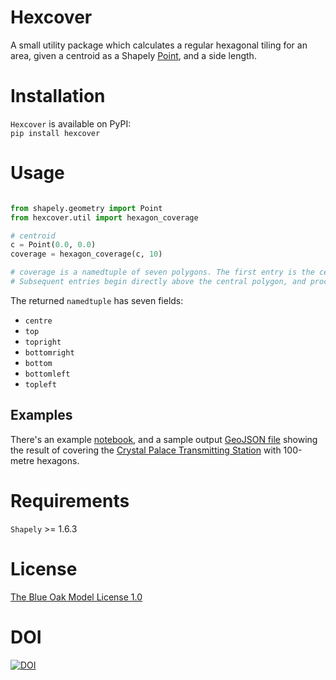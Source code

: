 # Hexcover
A small utility package which calculates a regular hexagonal tiling for an area, given a centroid as a Shapely [Point](https://shapely.readthedocs.io/en/latest/manual.html#Point), and a side length.

# Installation
`Hexcover` is available on PyPI:  
`pip install hexcover`

# Usage
```python

from shapely.geometry import Point
from hexcover.util import hexagon_coverage

# centroid
c = Point(0.0, 0.0)
coverage = hexagon_coverage(c, 10)

# coverage is a namedtuple of seven polygons. The first entry is the central polygon.
# Subsequent entries begin directly above the central polygon, and proceed clockwise.
```
The returned `namedtuple` has seven fields:

- `centre`
- `top`
- `topright`
- `bottomright`
- `bottom`
- `bottomleft`
- `topleft`

## Examples
There's an example [notebook](hexcover.ipynb), and a sample output [GeoJSON file](coverage.geojson) showing the result of covering the [Crystal Palace Transmitting Station]() with 100-metre hexagons.

# Requirements
`Shapely` >= 1.6.3

# License
[The Blue Oak Model License 1.0](LICENSE.md)

# DOI
[![DOI](https://zenodo.org/badge/194419900.svg)](https://zenodo.org/badge/latestdoi/194419900)
